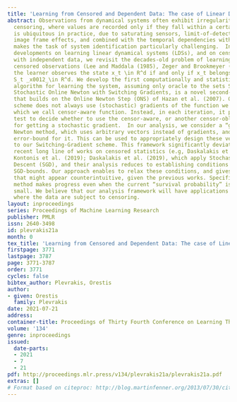 ```yaml
---
title: 'Learning from Censored and Dependent Data: The case of Linear Dynamics'
abstract: Observations from dynamical systems often exhibit irregularities, such as
  censoring, where values are recorded only if they fall within a certain range. Censoring
  is ubiquitous in practice, due to saturating sensors, limit-of-detection effects,
  image frame effects, and combined with the temporal dependencies within the data,
  makes the task of system identification particularly challenging.  In light of recent
  developments on learning linear dynamical systems (LDSs), and on censored statistics
  with independent data, we revisit the decades-old problem of learning an LDS, from
  censored observations (Lee and Maddala (1985), Zeger and Brookmeyer (1986)). Here,
  the learner observes the state x_t \in R^d if and only if x_t belongs to some set
  S_t _x0012_\in R^d. We develop the first computationally and statistically efficient
  algorithm for learning the system, assuming only oracle to the sets St. Our algorithm,
  Stochastic Online Newton with Switching Gradients, is a novel second-order method
  that builds on the Online Newton Step (ONS) of Hazan et al. (2007). Our Switching-Gradient
  scheme does not always use (stochastic) gradients of the function we want to optimize,
  which we call censor-aware function. Instead, in each iteration, it performs a simple
  test to decide whether to use the censor-aware, or another censor-oblivious function,
  for getting a stochastic gradient.  In our analysis, we consider a “generic” Online
  Newton method, which uses arbitrary vectors instead of gradients, and we prove an
  error-bound for it. This can be used to appropriately design these vectors, Leading
  to our Switching-Gradient scheme. This framework significantly deviates from the
  recent long line of works on censored statistics (e.g, Daskalakis et al. (2018);
  Kontonis et al. (2019); Daskalakis et al. (2019), which apply Stochastic Gradient
  Descent (SGD), and their analysis reduces to establishing conditions for off-the-shelf
  SGD-bounds. Our approach enables to relax these conditions, and gives rise to phenomena
  that might appear counterintuitive, given the previous works. Specifically, our
  method makes progress even when the current “survival probability” is exponentially
  small. We believe that our analysis framework will have applications in more settings
  where the data are subject to censoring.
layout: inproceedings
series: Proceedings of Machine Learning Research
publisher: PMLR
issn: 2640-3498
id: plevrakis21a
month: 0
tex_title: 'Learning from Censored and Dependent Data: The case of Linear Dynamics'
firstpage: 3771
lastpage: 3787
page: 3771-3787
order: 3771
cycles: false
bibtex_author: Plevrakis, Orestis
author:
- given: Orestis
  family: Plevrakis
date: 2021-07-21
address:
container-title: Proceedings of Thirty Fourth Conference on Learning Theory
volume: '134'
genre: inproceedings
issued:
  date-parts:
  - 2021
  - 7
  - 21
pdf: http://proceedings.mlr.press/v134/plevrakis21a/plevrakis21a.pdf
extras: []
# Format based on citeproc: http://blog.martinfenner.org/2013/07/30/citeproc-yaml-for-bibliographies/
---
```

